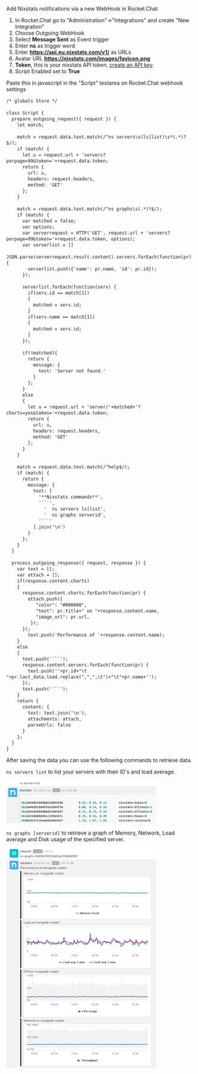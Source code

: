 Add Nixstats notifications via a new WebHook in Rocket.Chat

1. In Rocket.Chat go to "Administration"->"Integrations" and create "New Integration"
2. Choose Outgoing WebHook
3. Select **Message Sent** as Event trigger
3. Enter **ns** as trigger word
4. Enter **https://api.eu.nixstats.com/v1/** as URLs
5. Avatar URL **https://nixstats.com/images/favicon.png**
6. **Token**, this is your nixstats API token, [create an API key](https://nixstats.com/settings/api).
7. Script Enabled set to **True**

Paste this in javascript in the "Script" textarea on Rocket.Chat webhook settings


```/* exported Script */
/* globals Store */

class Script {
  prepare_outgoing_request({ request }) {
    let match; 
   
    match = request.data.text.match(/^ns servers\s(ls|list)\s*(.*)?$/); 
    if (match) { 
      let u = request.url + 'servers?perpage=99&token='+request.data.token; 
      return {
        url: u,
        headers: request.headers,
        method: 'GET'
      };
    }
    
    match = request.data.text.match(/^ns graphs\s(.*)?$/);
    if (match) { 
      var matched = false; 
      var options;
      var serverrequest = HTTP('GET', request.url + 'servers?perpage=99&token='+request.data.token, options);
      var serverlist = []
      JSON.parse(serverrequest.result.content).servers.forEach(function(pr) {
        serverlist.push({'name': pr.name, 'id': pr.id});
      });
        
      serverlist.forEach(function(serv) {
        if(serv.id == match[1])
        {
          matched = serv.id;
        }
        if(serv.name == match[1])
        {
          matched = serv.id;
        }
      });
               
      if(!matched){
        return {
          message: {
            text: 'Server not found.'
          }
        }; 
      }
      else
      {
        let u = request.url + 'server/'+matched+'?charts=yes&token='+request.data.token; 
        return {
          url: u,
          headers: request.headers,
          method: 'GET'
        };
      }
    }
     
    match = request.data.text.match(/^help$/);
    if (match) { 
      return {
        message: {
          text: [
            '**Nixstats commands**',
            '```',
              '  ns servers ls|list',
              '  ns graphs serverid',
            '```'
          ].join('\n')
        }
      };
    }
  }

  process_outgoing_response({ request, response }) {
    var text = [];
    var attach = []; 
    if(response.content.charts)
    {
      response.content.charts.forEach(function(pr) {
        attach.push({
           "color": "#000000",
           "text": pr.title+" on "+response.content.name,
           "image_url": pr.url,
         });
      });
        text.push('Performance of '+response.content.name);
    }
    else
    {
      text.push('```'); 
      response.content.servers.forEach(function(pr) {
        text.push(''+pr.id+"\t "+pr.last_data.load.replace(",",",\t")+"\t"+pr.name+'');
      });
      text.push('```'); 
    }
    return {
      content: {
        text: text.join('\n'),
        attachments: attach,
        parseUrls: false
      }
    };
  }
}
```


After saving the data you can use the following commands to retrieve data.

`ns servers list` to list your servers with their ID's and load average.

<img src="serverlist.png" data-canonical-src="graphs.png" width="400" />

`ns graphs [serverid]` to retrieve a graph of Memory, Network, Load average and Disk usage of the specified server.

<img src="graphs.png" data-canonical-src="graphs.png" width="400" />
